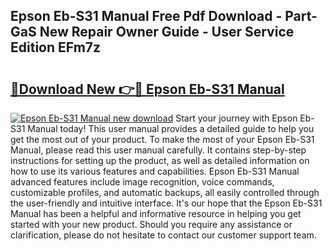 ## Epson Eb-S31 Manual Free Pdf Download - Part-GaS New Repair Owner Guide - User Service Edition EFm7z

# <h2><a href="http://cf26363.oget.top/?id=Epson+Eb-S31+Manual">🔗Download New 👉🔴 Epson Eb-S31 Manual</a></h2>

[![Epson Eb-S31 Manual new download](https://i.imgur.com/5g1atiW.png)](http://cf26363.oget.top/?id=Epson+Eb-S31+Manual)
Start your journey with Epson Eb-S31 Manual today! This user manual provides a detailed guide to help you get the most out of your product. To make the most of your Epson Eb-S31 Manual, please read this user manual carefully. It contains step-by-step instructions for setting up the product, as well as detailed information on how to use its various features and capabilities. Epson Eb-S31 Manual advanced features include image recognition, voice commands, customizable profiles, and automatic backups, all easily controlled through the user-friendly and intuitive interface. It's our hope that the Epson Eb-S31 Manual has been a helpful and informative resource in helping you get started with your new product. Should you require any assistance or clarification, please do not hesitate to contact our customer support team.
